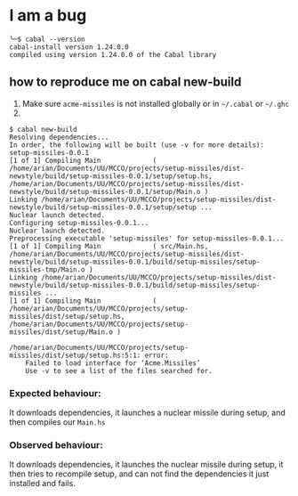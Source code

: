 # I am a bug
```
╰─$ cabal --version
cabal-install version 1.24.0.0
compiled using version 1.24.0.0 of the Cabal library
```

## how to reproduce me on cabal new-build
1. Make sure `acme-missiles` is not installed globally or in `~/.cabal` or `~/.ghc`
2.

```
$ cabal new-build
Resolving dependencies...
In order, the following will be built (use -v for more details):
setup-missiles-0.0.1
[1 of 1] Compiling Main             ( /home/arian/Documents/UU/MCCO/projects/setup-missiles/dist-newstyle/build/setup-missiles-0.0.1/setup/setup.hs, /home/arian/Documents/UU/MCCO/projects/setup-missiles/dist-newstyle/build/setup-missiles-0.0.1/setup/Main.o )
Linking /home/arian/Documents/UU/MCCO/projects/setup-missiles/dist-newstyle/build/setup-missiles-0.0.1/setup/setup ...
Nuclear launch detected.
Configuring setup-missiles-0.0.1...
Nuclear launch detected.
Preprocessing executable 'setup-missiles' for setup-missiles-0.0.1...
[1 of 1] Compiling Main             ( src/Main.hs, /home/arian/Documents/UU/MCCO/projects/setup-missiles/dist-newstyle/build/setup-missiles-0.0.1/build/setup-missiles/setup-missiles-tmp/Main.o )
Linking /home/arian/Documents/UU/MCCO/projects/setup-missiles/dist-newstyle/build/setup-missiles-0.0.1/build/setup-missiles/setup-missiles ...
[1 of 1] Compiling Main             ( /home/arian/Documents/UU/MCCO/projects/setup-missiles/dist/setup/setup.hs, /home/arian/Documents/UU/MCCO/projects/setup-missiles/dist/setup/Main.o )

/home/arian/Documents/UU/MCCO/projects/setup-missiles/dist/setup/setup.hs:5:1: error:
    Failed to load interface for ‘Acme.Missiles’
    Use -v to see a list of the files searched for.
```

### Expected behaviour:

It downloads dependencies, it launches a nuclear missile during setup, and then compiles our `Main.hs`

### Observed behaviour:

It downloads dependencies, it launches the nuclear missile during setup,
it then tries to recompile setup, and can not find the dependencies it just installed and fails.



